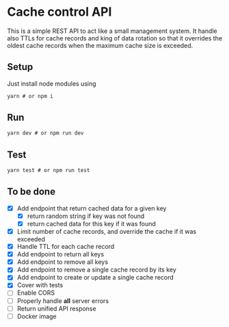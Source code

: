 # Cache control API

This is a simple REST API to act like a small management system. It handle also TTLs for cache records and king of data rotation so that it overrides the oldest cache records when the maximum cache size is exceeded.

## Setup

Just install node modules using

```jsx
yarn # or npm i
```

## Run

```jsx
yarn dev # or npm run dev
```

## Test

```jsx
yarn test # or npm run test
```

## To be done

- [x]  Add endpoint that return cached data for a given key
    - [x]  return random string if key was not found
    - [x]  return cached data for this key if it was found
- [x]  Limit number of cache records, and override the cache if it was exceeded
- [x]  Handle TTL for each cache record
- [x]  Add endpoint to return all keys
- [x]  Add endpoint to remove all keys
- [x]  Add endpoint to remove a single cache record by its key
- [x]  Add endpoint to create or update a single cache record
- [x]  Cover with tests
- [ ]  Enable CORS
- [ ]  Properly handle **all** server errors
- [ ]  Return unified API response
- [ ]  Docker image
